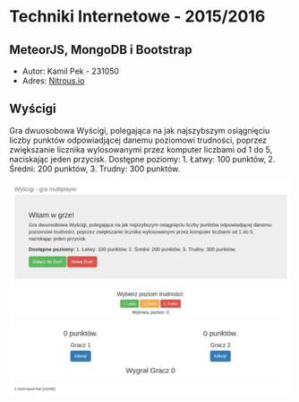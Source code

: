 # Techniki Internetowe - 2015/2016
## MeteorJS, MongoDB i Bootstrap

- Autor: Kamil Pek - 231050
- Adres: [Nitrous.io](http://meteor-wyscigi-189800.nitrousapp.com/)

## Wyścigi
Gra dwuosobowa Wyścigi, polegająca na jak najszybszym osiągnięciu liczby punktów odpowiadjącej danemu poziomowi trudności, poprzez zwiększanie licznika wylosowanymi przez komputer liczbami od 1 do 5, naciskając jeden przycisk.
Dostępne poziomy: 1. Łatwy: 100 punktów, 2. Średni: 200 punktów, 3. Trudny: 300 punktów.

![screenshot](screenshot.png)
